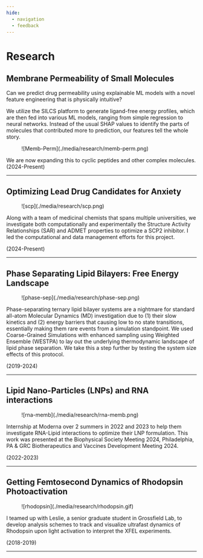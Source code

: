 ```yaml
---
hide:
  - navigation
  - feedback
---
```


# Research

## Membrane Permeability of Small Molecules

Can we predict drug permeability using explainable ML models with a novel feature engineering that is physically intuitive?

We utilize the SILCS platform to generate ligand-free energy profiles, which are then fed into various ML models, ranging from simple regression to neural networks. Instead of the usual SHAP values to identify the parts of molecules that contributed more to prediction, our features tell the whole story.

<figure markdown="span">
  ![Memb-Perm](./media/research/memb-perm.png)
</figure>

We are now expanding this to cyclic peptides and other complex molecules.
(2024-Present)

___

## Optimizing Lead Drug Candidates for Anxiety

<figure markdown="span">
  ![scp](./media/research/scp.png)
</figure>

Along with a team of medicinal chemists that spans multiple universities, we investigate both computationally and experimentally the Structure Activity Relationships (SAR) and ADMET properties to optimize a SCP2 inhibitor. I led the computational and data management efforts for this project.

(2024-Present)
___

## Phase Separating Lipid Bilayers: Free Energy Landscape

<figure markdown="span">
  ![phase-sep](./media/research/phase-sep.png)
</figure>

Phase-separating ternary lipid bilayer systems are a nightmare for standard all-atom Molecular Dynamics (MD) investigation due to (1) their slow kinetics and (2) energy barriers that causing low to no state transitions, essentially making them rare events from a simulation standpoint. We used Coarse-Grained Simulations with enhanced sampling using Weighted Ensemble (WESTPA) to lay out the underlying thermodynamic landscape of lipid phase separation. We take this a step further by testing the system size effects of this protocol.

(2019-2024)
___


## Lipid Nano-Particles (LNPs) and RNA interactions

<figure markdown="span">
  ![rna-memb](./media/research/rna-memb.png)
</figure>

Internship at Moderna over 2 summers in 2022 and 2023 to help them investigate RNA-Lipid interactions to optimize their LNP formulation. This work was presented at the Biophysical Society Meeting 2024, Philadelphia, PA & GRC Biotherapeutics and Vaccines Development Meeting 2024.

(2022-2023)

___


## Getting Femtosecond Dynamics of Rhodopsin Photoactivation

<figure markdown="span">
  ![rhodopsin](./media/research/rhodopsin.gif)
</figure>

I teamed up with Leslie, a senior graduate student in Grossfield Lab, to develop analysis schemes to track and visualize ultrafast dynamics of Rhodopsin upon light activation to interpret the XFEL experiments.

(2018-2019)

___
